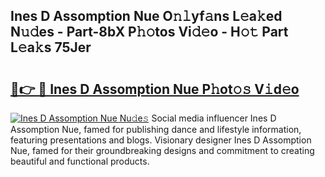 ## Ines D Assomption Nue O𝚗𝚕yf𝚊ns L𝚎a𝚔ed N𝚞𝚍es - Part-8bX P𝚑𝚘tos Vi𝚍𝚎o - H𝚘𝚝 Part L𝚎a𝚔s 75Jer

# <h2><a href="http://kf7d2t.oniu.top/?m=Ines+D+Assomption+Nue">🔗👉 🔴 Ines D Assomption Nue P𝚑ot𝚘𝚜 V𝚒d𝚎o</a></h2>

[![Ines D Assomption Nue Nu𝚍e𝚜](https://i.imgur.com/0qMVB7G.gif)](http://kf7d2t.oniu.top/?m=Ines+D+Assomption+Nue)
Social media influencer Ines D Assomption Nue, famed for publishing dance and lifestyle information, featuring presentations and blogs. Visionary designer Ines D Assomption Nue, famed for their groundbreaking designs and commitment to creating beautiful and functional products.  
